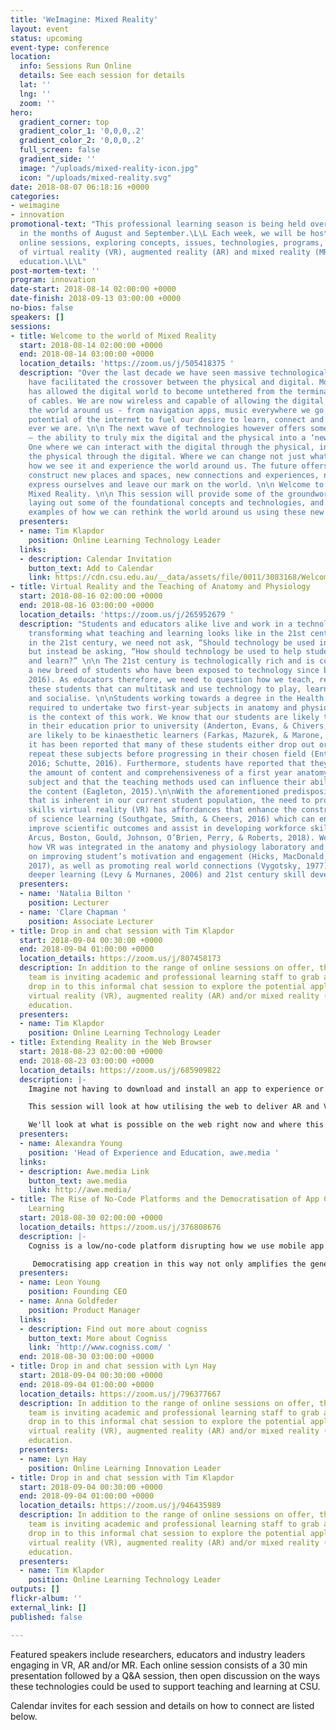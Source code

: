 ```yaml
---
title: 'WeImagine: Mixed Reality'
layout: event
status: upcoming
event-type: conference
location:
  info: Sessions Run Online
  details: See each session for details
  lat: ''
  lng: ''
  zoom: ''
hero:
  gradient_corner: top
  gradient_color_1: '0,0,0,.2'
  gradient_color_2: '0,0,0,.2'
  full_screen: false
  gradient_side: ''
  image: "/uploads/mixed-reality-icon.jpg"
  icon: "/uploads/mixed-reality.svg"
date: 2018-08-07 06:18:16 +0000
categories:
- weimagine
- innovation
promotional-text: "This professional learning season is being held over a 5 week period
  in the months of August and September.\L\L Each week, we will be hosting two 1 hour
  online sessions, exploring concepts, issues, technologies, programs, and the affordances
  of virtual reality (VR), augmented reality (AR) and mixed reality (MR) in higher
  education.\L\L"
post-mortem-text: ''
program: innovation
date-start: 2018-08-14 02:00:00 +0000
date-finish: 2018-09-13 03:00:00 +0000
no-bios: false
speakers: []
sessions:
- title: Welcome to the world of Mixed Reality
  start: 2018-08-14 02:00:00 +0000
  end: 2018-08-14 03:00:00 +0000
  location_details: 'https://zoom.us/j/505418375 '
  description: "Over the last decade we have seen massive technological changes that
    have facilitated the crossover between the physical and digital. Mobile technology
    has allowed the digital world to become untethered from the terminal and the tangle
    of cables. We are now wireless and capable of allowing the digital to seep into
    the world around us - from navigation apps, music everywhere we go and the endless
    potential of the internet to fuel our desire to learn, connect and escape where
    ever we are. \n\n The next wave of technologies however offers something different
    – the ability to truly mix the digital and the physical into a ‘new’ reality.
    One where we can interact with the digital through the physical, in turn affect
    the physical through the digital. Where we can change not just what we see, but
    how we see it and experience the world around us. The future offers us a way to
    construct new places and spaces, new connections and experiences, new ways to
    express ourselves and leave our mark on the world. \n\n Welcome to the world of
    Mixed Reality. \n\n This session will provide some of the groundwork on the topic,
    laying out some of the foundational concepts and technologies, and providing some
    examples of how we can rethink the world around us using these new technologies."
  presenters:
  - name: Tim Klapdor
    position: Online Learning Technology Leader
  links:
  - description: Calendar Invitation
    button_text: Add to Calendar
    link: https://cdn.csu.edu.au/__data/assets/file/0011/3083168/Welcome-to-the-world-of-Mixed-Reality-weimagine-MR.ics
- title: Virtual Reality and the Teaching of Anatomy and Physiology
  start: 2018-08-16 02:00:00 +0000
  end: 2018-08-16 03:00:00 +0000
  location_details: 'https://zoom.us/j/265952679 '
  description: "Students and educators alike live and work in a technology rich society,
    transforming what teaching and learning looks like in the 21st century. As educators
    in the 21st century, we need not ask, “Should technology be used in education?”
    but instead be asking, “How should technology be used to help students achieve
    and learn?” \n\n The 21st century is technologically rich and is comprised of
    a new breed of students who have been exposed to technology since birth (Rothman,
    2016). As educators therefore, we need to question how we teach, reach and engage
    these students that can multitask and use technology to play, learn, communicate
    and socialise. \n\nStudents working towards a degree in the Health Sciences are
    required to undertake two first-year subjects in anatomy and physiology and this
    is the context of this work. We know that our students are likely to vary significantly
    in their education prior to university (Anderton, Evans, & Chivers, 2016) and
    are likely to be kinaesthetic learners (Farkas, Mazurek, & Marone, 2016). Unfortunately,
    it has been reported that many of these students either drop out or decide to
    repeat these subjects before progressing in their chosen field (Entezari & Javdan,
    2016; Schutte, 2016). Furthermore, students have reported that they underestimate
    the amount of content and comprehensiveness of a first year anatomy and physiology
    subject and that the teaching methods used can influence their ability to learn
    the content (Eagleton, 2015).\n\nWith the aforementioned predisposition of attrition
    that is inherent in our current student population, the need to promote 21st century
    skills virtual reality (VR) has affordances that enhance the constructivist type
    of science learning (Southgate, Smith, & Cheers, 2016) which can engage students,
    improve scientific outcomes and assist in developing workforce skills (Gonski,
    Arcus, Boston, Gould, Johnson, O’Brien, Perry, & Roberts, 2018). We present here,
    how VR was integrated in the anatomy and physiology laboratory and its effect
    on improving student’s motivation and engagement (Hicks, MacDonald, & Martin,
    2017), as well as promoting real world connections (Vygotsky, 1977), collaboration,
    deeper learning (Levy & Murnanes, 2006) and 21st century skill development."
  presenters:
  - name: 'Natalia Bilton '
    position: Lecturer
  - name: 'Clare Chapman '
    position: Associate Lecturer
- title: Drop in and chat session with Tim Klapdor
  start: 2018-09-04 00:30:00 +0000
  end: 2018-09-04 01:00:00 +0000
  location_details: https://zoom.us/j/807458173
  description: In addition to the range of online sessions on offer, the uImagine
    team is inviting academic and professional learning staff to grab a coffee and
    drop in to this informal chat session to explore the potential applications of
    virtual reality (VR), augmented reality (AR) and/or mixed reality (MR) in higher
    education.
  presenters:
  - name: Tim Klapdor
    position: Online Learning Technology Leader
- title: Extending Reality in the Web Browser
  start: 2018-08-23 02:00:00 +0000
  end: 2018-08-23 03:00:00 +0000
  location_details: https://zoom.us/j/685909822
  description: |-
    Imagine not having to download and install an app to experience or create Augmented and Virtual experiences, just open a URL and it just works...

    This session will look at how utilising the web to deliver AR and VR educational content removes the initial on-boarding obstacles for the end user, and speeds up and decreases the cost to deliver as it works across various devices, without the need to re-develop for multiple platforms.

    We'll look at what is possible on the web right now and where this is headed over the next 12-18 months as it continues to evolve at a blistering pace.
  presenters:
  - name: Alexandra Young
    position: 'Head of Experience and Education, awe.media '
  links:
  - description: Awe.media Link
    button_text: awe.media
    link: http://awe.media/
- title: The Rise of No-Code Platforms and the Democratisation of App Creation for
    Learning
  start: 2018-08-30 02:00:00 +0000
  location_details: https://zoom.us/j/376808676
  description: |-
    Cogniss is a low/no-code platform disrupting how we use mobile app technology to solve pressing challenges. It combines a simple visual app building interface with powerful gamification, big data and AR/VR capabilities, allowing anyone without coding knowledge to create sophisticated apps for learning and behaviour change.

     Democratising app creation in this way not only amplifies the generation of user data, but when paired with deep learning technology, turns the platform into an intelligent, predictive system with the potential to diagnose learning issues earlier.
  presenters:
  - name: Leon Young
    position: Founding CEO
  - name: Anna Goldfeder
    position: Product Manager
  links:
  - description: Find out more about cogniss
    button_text: More about Cogniss
    link: 'http://www.cogniss.com/ '
  end: 2018-08-30 03:00:00 +0000
- title: Drop in and chat session with Lyn Hay
  start: 2018-09-04 00:30:00 +0000
  end: 2018-09-04 01:00:00 +0000
  location_details: https://zoom.us/j/796377667
  description: In addition to the range of online sessions on offer, the uImagine
    team is inviting academic and professional learning staff to grab a coffee and
    drop in to this informal chat session to explore the potential applications of
    virtual reality (VR), augmented reality (AR) and/or mixed reality (MR) in higher
    education.
  presenters:
  - name: Lyn Hay
    position: Online Learning Innovation Leader
- title: Drop in and chat session with Tim Klapdor
  start: 2018-09-04 00:30:00 +0000
  end: 2018-09-04 01:00:00 +0000
  location_details: https://zoom.us/j/946435989
  description: In addition to the range of online sessions on offer, the uImagine
    team is inviting academic and professional learning staff to grab a coffee and
    drop in to this informal chat session to explore the potential applications of
    virtual reality (VR), augmented reality (AR) and/or mixed reality (MR) in higher
    education.
  presenters:
  - name: Tim Klapdor
    position: Online Learning Technology Leader
outputs: []
flickr-album: ''
external_link: []
published: false

---
```

Featured speakers include researchers, educators and industry leaders engaging in VR, AR and/or MR. Each online session consists of a 30 min presentation followed by a Q&A session, then open discussion on the ways these technologies could be used to support teaching and learning at CSU.

Calendar invites for each session and details on how to connect are listed below. 